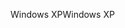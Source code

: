 <span data-ttu-id="fa06a-101">Windows XP</span><span class="sxs-lookup"><span data-stu-id="fa06a-101">Windows XP</span></span>